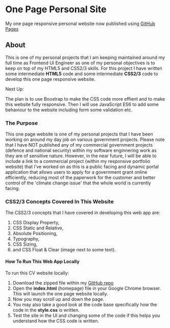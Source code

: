 # One Page Personal Site

My one page responsive personal website now published using [GitHub Pages](https://vanessatsang888.github.io/onePagePersonalSite)

## About

This is one of my personal projects that I am keeping maintained around my full time as Frontend UI Engineer as one of my personal objectives is to keep on top of my HTML5 and CSS2/3 skills.
For this project I have written some intermediate **HTML5** code and some intermediate **CSS2/3** code to develop this one page responsive website.

Next Up:

The plan is to use Boostrap to make the CSS code more effient and to make this website fully responsive. Then I will use JavaScript ES6 to add some behaviour to the website including form some validation etc.

### The Purpose

This one page website is one of my personal projects that I have been working on around my day job on various government projects. Please note that I have NOT published any of my commercial government projects (defence and national security) within my software enginnering work as they are of sensitive nature. However, in the near future, I will be able to include a link to a commercial project (within my responsive portfolio website) that I've worked on as this is a public facing and dynamic portal application that allows users to apply for a government grant online efficiently, reducing most of the paperwork for the customer and better control of the 'climate change issue' that the whole world is currently facing.

### CSS2/3 Concepts Covered In This Website

The CSS2/3 concepts that I have covered in developing this web app are:

1. CSS Display Property,
2. CSS Static and Relative,
3. Absolute Positioning,
4. Typography,
5. CSS Sizing,
6. and CSS Float & Clear (image next to some text).

#### How To Run This Web App Locally

To run this CV website locally:

1. Download the zipped file within my [GitHub repo](https://vanessatsang888.github.io/onePagePersonalSite)
2. Open the **index.html** (homepage) file in your Google Chrome browser. This will launch the one page website locally.
3. Now you may scroll up and down the page.
4. You may also take a good look at the code base specifically how the code in the **style.css** is written.
5. Test the site in the UI and changing some of the code if this helps you understand how the CSS code is written.
